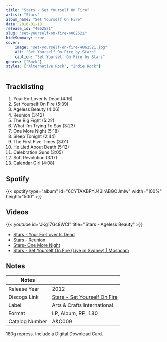 ```yaml
---
title: "Stars - Set Yourself On Fire"
artist: "Stars"
album_name: "Set Yourself On Fire"
date: 2016-01-18
release_id: "4062521"
slug: "set-yourself-on-fire-4062521"
hideSummary: true
cover:
    image: "set-yourself-on-fire-4062521.jpg"
    alt: "Set Yourself On Fire by Stars"
    caption: "Set Yourself On Fire by Stars"
genres: ["Rock"]
styles: ["Alternative Rock", "Indie Rock"]
---
```

## Tracklisting
1. Your Ex-Lover Is Dead (4:16)
2. Set Yourself On Fire (5:39)
3. Ageless Beauty (4:06)
4. Reunion (3:42)
5. The Big Fight (5:22)
6. What I'm Trying To Say (3:23)
7. One More Night (5:18)
8. Sleep Tonight (2:44)
9. The First Five Times (3:01)
10. He Lied About Death (5:12)
11. Celebration Guns (3:05)
12. Soft Revolution (3:17)
13. Calendar Girl (4:08)
## Spotify
{{< spotify type="album" id="6CYTAXBPYJ43irABGOJmIw" width="100%" height="500" >}}

## Videos
{{< youtube id="JKg17Gc8WCI" title="Stars - Ageless Beauty" >}}
- [Stars - Your Ex-Lover Is Dead](https://www.youtube.com/watch?v=r5Or6-HOveg)
- [Stars - Reunion](https://www.youtube.com/watch?v=KnZt39OKfcc)
- [Stars- One More Night](https://www.youtube.com/watch?v=UN3ftt-Gr24)
- [Stars - Set Yourself On Fire (Live in Sydney) | Moshcam](https://www.youtube.com/watch?v=FBH3hgq0bwg)

## Notes
| Notes          |             |
| ---------------| ----------- |
| Release Year   | 2012 |
| Discogs Link   | [Stars - Set Yourself On Fire](https://www.discogs.com/release/4062521-Stars-Set-Yourself-On-Fire) |
| Label          | Arts & Crafts International |
| Format         | LP, Album, RP, 180 |
| Catalog Number | A&C009 |

180g repress. Include a Digital Download Card.
